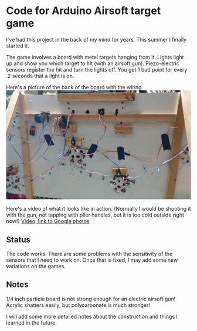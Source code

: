 # Code for Arduino Airsoft target game

I've had this project in the back of my mind for years. This summer I finally started it.

The game involves a board with metal targets hanging from it. Lights light up and show you which target to hit (with an airsoft gun). Piezo-electric sensors register the hit and turn the lights off. You get 1 bad point for every .2 seconds that a light is on. 

Here's a picture of the back of the board with the wiring.
![Wiring picture](https://github.com/djohnson2718/AirsoftTarget/raw/main/pics/wiring.jpg)

Here's a video of what it looks like in action. (Normally I would be shooting it with the gun, not tapping with plier handles, but it is too cold outside right now!)
[Video, link to Google photos](https://photos.app.goo.gl/cAEQtu8iNaSoJwes9)

## Status
The code works. There are some problems with the sensitivity of the sensors that I need to work on. Once that is fixed, I may add some new variations on the games. 

## Notes
1/4 inch particle board is not strong enough for an electric airsoft gun! Acrylic shatters easily, but polycarbonate is much stronger! 

I will add some more detailed notes about the construction and things I learned in the future.
